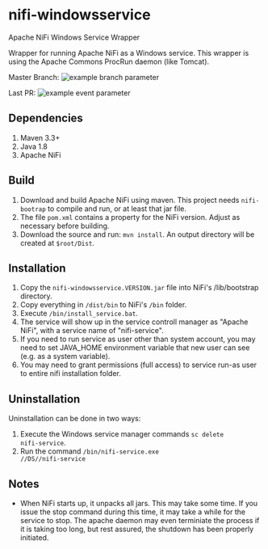 # nifi-windowsservice
Apache NiFi Windows Service Wrapper

Wrapper for running Apache NiFi as a Windows service. This wrapper is using the Apache Commons ProcRun daemon (like Tomcat). 

Master Branch:
![example branch parameter](https://github.com/mikenac/nifi-windowsservice/actions/workflows/maven.yml/badge.svg?branch=master)

Last PR:
![example event parameter](https://github.com/mikenac/nifi-windowsservice/actions/workflows/maven.yml/badge.svg?event=pull_request)

## Dependencies
1. Maven 3.3+
2. Java 1.8
3. Apache NiFi 

## Build
1. Download and build Apache NiFi using maven. This project needs <code>nifi-bootrap</code> to compile and run, or at least that jar file.
2. The file <code>pom.xml</code> contains a property for the NiFi version. Adjust as necessary before building.
2. Download the source and run: <code>mvn install</code>. An output directory will be created at <code>$root/Dist</code>.

## Installation

1. Copy the <code>nifi-windowsservice.VERSION.jar</code> file into NiFi's </code>/lib/bootstrap</code> directory.
2. Copy everything in <code>/dist/bin</code> to NiFi's <code>/bin</code> folder.
3. Execute <code>/bin/install_service.bat</code>.
4. The service will show up in the service controll manager as "Apache NiFi", with a service name of "nifi-service".
5. If you need to run service as user other than system account, you may need to set JAVA_HOME environment variable that new user can see (e.g. as a system variable).
6. You may need to grant permissions (full access) to service run-as user to entire nifi installation folder.

## Uninstallation

Uninstallation can be done in two ways:

1. Execute the Windows service manager commands <code>sc delete nifi-service</code>.
2. Run the command <code>/bin/nifi-service.exe //DS//nifi-service</code>

## Notes

- When NiFi starts up, it unpacks all jars. This may take some time. If you issue the stop command during this time, it may take a while for the service to stop. The apache daemon may even terminiate the process if it is taking too long, but rest assured, the shutdown has been properly initiated.
